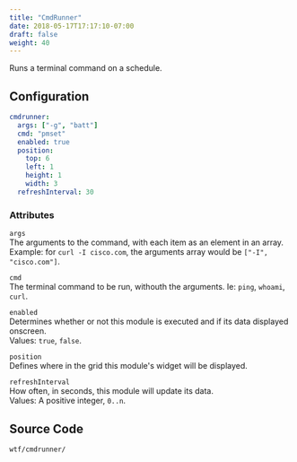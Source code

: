 ```yaml
---
title: "CmdRunner"
date: 2018-05-17T17:17:10-07:00
draft: false
weight: 40
---
```


Runs a terminal command on a schedule.

## Configuration

```yaml
cmdrunner:
  args: ["-g", "batt"]
  cmd: "pmset"
  enabled: true
  position:
    top: 6
    left: 1
    height: 1
    width: 3
  refreshInterval: 30
```

### Attributes

`args` <br />
The arguments to the command, with each item as an element in an array.
Example: for `curl -I cisco.com`, the arguments array would be `["-I", "cisco.com"]`.

`cmd` <br />
The terminal command to be run, withouth the arguments. Ie: `ping`,
`whoami`, `curl`. <br />


`enabled` <br />
Determines whether or not this module is executed and if its data displayed onscreen. <br />
Values: `true`, `false`.

`position` <br />
Defines where in the grid this module's widget will be displayed.

`refreshInterval` <br />
How often, in seconds, this module will update its data. <br />
Values: A positive integer, `0..n`.

## Source Code

```bash
wtf/cmdrunner/
```


